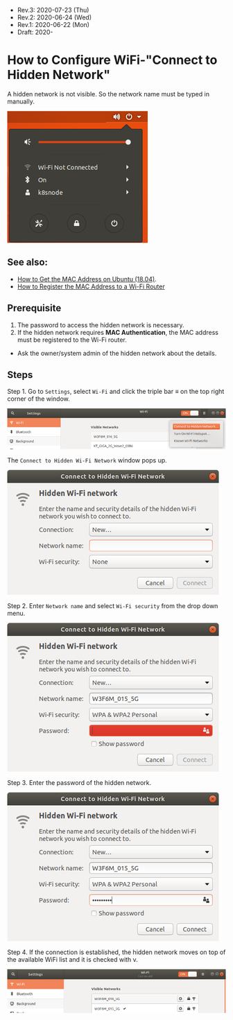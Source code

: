 * Rev.3: 2020-07-23 (Thu)
* Rev.2: 2020-06-24 (Wed)
* Rev.1: 2020-06-22 (Mon)
* Draft: 2020-
# How to Configure WiFi-"Connect to Hidden Network"
A hidden network is not visible. So the network name must be typed in manually. 

<img src="images/ubuntu_18_04-gui-wifi_not_connected.png">

## See also:
* [How to Get the MAC Address on Ubuntu (18.04)](get_the_mac_address.md).
* [How to Register the MAC Address to a Wi-Fi Router](register_the_mac_address_to_a_wifi_router.md)

## Prerequisite
1. The password to access the hidden network is necessary.
2. If the hidden network requires **MAC Authentication**, the MAC address must be registered to the Wi-Fi router.
  * Ask the owner/system admin of the hidden network about the details.

## Steps
Step 1. Go to `Settings`, select `Wi-Fi` and click the triple bar ≡ on the top right corner of the window.

<img src="images/ubuntu_18_04-settings-wifi-connect_to_hidden_network.png">

The  `Connect to Hidden Wi-Fi Network` window pops up.

<img src="images/ubuntu_18_04-settings-wifi-connect_to_hidden_network-nothing.png">

Step 2. Enter `Network name` and select `Wi-Fi security` from the drop down menu.

<img src="images/ubuntu_18_04-settings-wifi-connect_to_hidden_network-entered_something.png">

Step 3. Enter the password of the hidden network.

<img src="images/ubuntu_18_04-settings-wifi-connect_to_hidden_network-entered_all.png">

Step 4. If the connection is established, the hidden network moves on top of the available WiFi list and it is checked with v.

<img src="images/ubuntu_18_04-settings-wifi-connect_to_hidden_network-connected.png">
